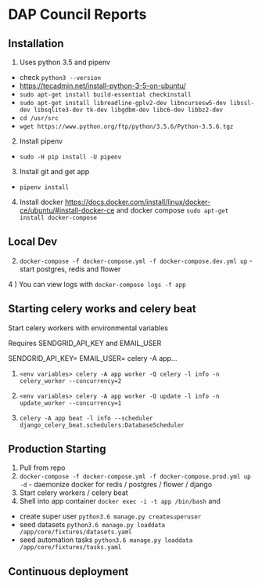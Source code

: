 # DAP Council Reports



## Installation

1) Uses python 3.5 and pipenv
 - check `python3 --version`
 - https://tecadmin.net/install-python-3-5-on-ubuntu/
 - `sudo apt-get install build-essential checkinstall`
 - `sudo apt-get install libreadline-gplv2-dev libncursesw5-dev libssl-dev libsqlite3-dev tk-dev libgdbm-dev libc6-dev libbz2-dev`
 - `cd /usr/src`
 - `wget https://www.python.org/ftp/python/3.5.6/Python-3.5.6.tgz`

2) Install pipenv
 - `sudo -H pip install -U pipenv`
3) Install git and get app
 - `pipenv install`
4) Install docker https://docs.docker.com/install/linux/docker-ce/ubuntu/#install-docker-ce and docker compose `sudo apt-get install docker-compose`


## Local Dev

<!-- 1) `pipenv shell` -->
2) `docker-compose -f docker-compose.yml -f docker-compose.dev.yml up` - start postgres, redis and flower
<!-- 3) `python manage.py runserver` -->
4 ) You can view logs with `docker-compose logs -f app`


## Starting celery works and celery beat

Start celery workers with environmental variables

Requires SENDGRID_API_KEY and EMAIL_USER

SENDGRID_API_KEY=<variable> EMAIL_USER=<variable> celery -A app...


1) `<env variables> celery -A app worker -Q celery -l info -n celery_worker --concurrency=2`

2) `<env variables> celery -A app worker -Q update -l info -n update_worker --concurrency=1`

3) `celery -A app beat -l info --scheduler django_celery_beat.schedulers:DatabaseScheduler`


## Production Starting

1) Pull from repo
2) `docker-compose -f docker-compose.yml -f docker-compose.prod.yml up -d` - daemonize docker for redis / postgres / flower / django
3) Start celery workers / celery beat
4) Shell into app container `docker exec -i -t app /bin/bash` and  
 - create super user `python3.6 manage.py createsuperuser`
 - seed datasets `python3.6 manage.py loaddata /app/core/fixtures/datasets.yaml`
 - seed automation tasks `python3.6 manage.py loaddata /app/core/fixtures/tasks.yaml`


## Continuous deployment
